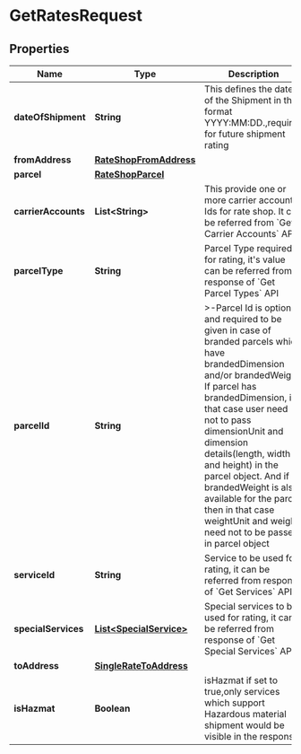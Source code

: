 

# GetRatesRequest


## Properties

| Name | Type | Description | Notes |
|------------ | ------------- | ------------- | -------------|
|**dateOfShipment** | **String** | This defines the date of the Shipment in the format YYYY:MM:DD.,required for future shipment rating |  [optional] |
|**fromAddress** | [**RateShopFromAddress**](RateShopFromAddress.md) |  |  |
|**parcel** | [**RateShopParcel**](RateShopParcel.md) |  |  |
|**carrierAccounts** | **List&lt;String&gt;** | This provide one or more carrier accounts Ids for rate shop. It can be referred from &#x60;Get Carrier Accounts&#x60; API |  |
|**parcelType** | **String** | Parcel Type required for rating, it&#39;s value can be referred from response of &#x60;Get Parcel Types&#x60; API |  |
|**parcelId** | **String** | &gt;-Parcel Id is optional and required to be given in case of branded parcels which have brandedDimension and/or brandedWeight. If parcel has brandedDimension, in that case user need not to pass dimensionUnit and dimension details(length, width and height) in the parcel object. And if brandedWeight is also available for the parcel then in that case weightUnit and weight need not to be passed  in parcel object |  [optional] |
|**serviceId** | **String** | Service to be used for rating, it can be referred from response of &#x60;Get Services&#x60; API |  |
|**specialServices** | [**List&lt;SpecialService&gt;**](SpecialService.md) | Special services to be used for rating, it can be referred from response of &#x60;Get Special Services&#x60; API |  [optional] |
|**toAddress** | [**SingleRateToAddress**](SingleRateToAddress.md) |  |  |
|**isHazmat** | **Boolean** | isHazmat if set to true,only services which support Hazardous material shipment would be visible in the response |  [optional] |



